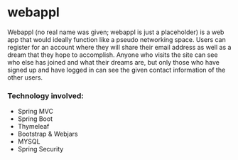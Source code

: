 # webappl

Webappl (no real name was given; webappl is just a placeholder) is a web app that would ideally function like a pseudo networking
space. Users can register for an account where they will share their email address as well as a dream that they hope to accomplish. 
Anyone who visits the site can see who else has joined and what their dreams are, but only those who have signed up and have logged
in can see the given contact information of the other users. 

### Technology involved:
- Spring MVC
- Spring Boot
- Thymeleaf
- Bootstrap & Webjars
- MYSQL
- Spring Security
